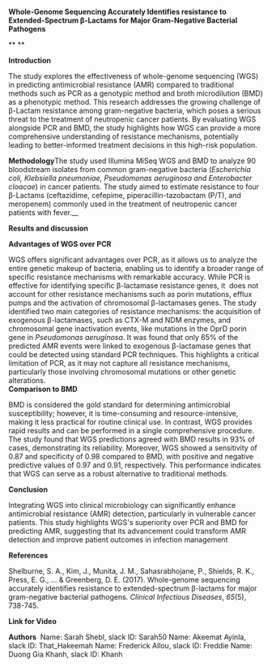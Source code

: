 **Whole-Genome Sequencing Accurately Identifies resistance to Extended-Spectrum β-Lactams for Major Gram-Negative Bacterial Pathogens**

** **

**Introduction**

The study explores the effectiveness of whole-genome sequencing (WGS) in predicting antimicrobial resistance (AMR) compared to traditional methods such as PCR as a genotypic method and broth microdilution (BMD) as a phenotypic method. This research addresses the growing challenge of β-Lactam resistance among gram-negative bacteria, which poses a serious threat to the treatment of neutropenic cancer patients. By evaluating WGS alongside PCR and BMD, the study highlights how WGS can provide a more comprehensive understanding of resistance mechanisms, potentially leading to better-informed treatment decisions in this high-risk population. 

**Methodology**The study used Illumina MiSeq WGS and BMD to analyze 90 bloodstream isolates from common gram-negative bacteria (_Escherichia coli, Klebsiella pneumoniae, Pseudomonas aeruginosa _and_ Enterobacter cloacae_) in cancer patients. The study aimed to estimate resistance to four β-Lactams (ceftazidime, cefepime, piperacillin-tazobactam (P/T), and meropenem) commonly used in the treatment of neutropenic cancer patients with fever.__

**Results and discussion**

**Advantages of WGS over PCR**

WGS offers significant advantages over PCR, as it allows us to analyze the entire genetic makeup of bacteria, enabling us to identify a broader range of specific resistance mechanisms with remarkable accuracy. While PCR is effective for identifying specific β-lactamase resistance genes, it  does not account for other resistance mechanisms such as porin mutations, efflux pumps and the activation of chromosomal β-lactamases genes. The study identified two main categories of resistance mechanisms: the acquisition of exogenous β-lactamases, such as CTX-M and NDM enzymes, and chromosomal gene inactivation events, like mutations in the OprD porin gene in _Pseudomonas aeruginosa_. It was found that only 65% of the predicted AMR events were linked to exogenous β-lactamase genes that could be detected using standard PCR techniques. This highlights a critical limitation of PCR, as it may not capture all resistance mechanisms, particularly those involving chromosomal mutations or other genetic alterations.\
**Comparison to BMD**

BMD is considered the gold standard for determining antimicrobial susceptibility; however, it is time-consuming and resource-intensive, making it less practical for routine clinical use. In contrast, WGS provides rapid results and can be performed in a single comprehensive procedure. The study found that WGS predictions agreed with BMD results in 93% of cases, demonstrating its reliability. Moreover, WGS showed a sensitivity of 0.87 and specificity of 0.98 compared to BMD, with positive and negative predictive values of 0.97 and 0.91, respectively. This performance indicates that WGS can serve as a robust alternative to traditional methods.

**Conclusion**

Integrating WGS into clinical microbiology can significantly enhance antimicrobial resistance (AMR) detection, particularly in vulnerable cancer patients. This study highlights WGS's superiority over PCR and BMD for predicting AMR, suggesting that its advancement could transform AMR detection and improve patient outcomes in infection management

**References**

Shelburne, S. A., Kim, J., Munita, J. M., Sahasrabhojane, P., Shields, R. K., Press, E. G., ... & Greenberg, D. E. (2017). Whole-genome sequencing accurately identifies resistance to extended-spectrum β-lactams for major gram-negative bacterial pathogens. _Clinical Infectious Diseases_, _65_(5), 738-745.

**Link for Video**


**Authors** 
Name: Sarah Shebl, slack ID: Sarah50
Name: Akeemat Ayinla, slack ID: That_Hakeemah
Name: Frederick Allou, slack ID: Freddie
Name: Duong Gia Khanh, slack ID: Khanh
 

 

 

 

 

 

 

 

 

 

 

 
